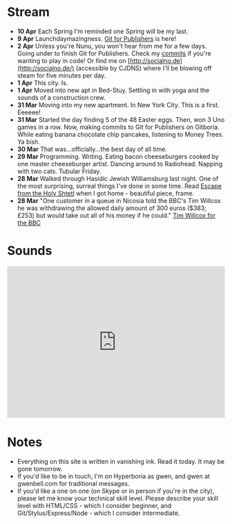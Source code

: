 Stream
======

+ **10 Apr** Each Spring I'm reminded one Spring will be my last.
+ **9 Apr** Launchdaymazingness. [Git for Publishers](http://git.gwenbell.com/) is here!
+ **2 Apr** Unless you're Nunu, you won't hear from me for a few days. Going under to finish Git for Publishers. Check my [commits](http://github.com/gwenbell) if you're wanting to play in code! Or find me on [http://socialno.de](http://socialno.de/) (accessible by CJDNS) where I'll be blowing off steam for five minutes per day.
+ **1 Apr** This city. Is. 
+ **1 Apr** Moved into new apt in Bed-Stuy. Settling in with yoga and the sounds of a construction crew. 
+ **31 Mar** Moving into my new apartment. In New York City. This is a first. Eeeeee!
+ **31 Mar** Started the day finding 5 of the 48 Easter eggs. Then, won 3 Uno games in a row. Now, making commits to Git for Publishers on Gitboria. While eating banana chocolate chip pancakes, listening to Money Trees. Ya bish. 
+ **30 Mar** That was...officially...the best day of all time.
+ **29 Mar** Programming. Writing. Eating bacon cheeseburgers cooked by one master cheeseburger artist. Dancing around to Radiohead. Napping with two cats. Tubular Friday.
+ **28 Mar** Walked through Hasidic Jewish Williamsburg last night. One of the most surprising, surreal things I've done in some time. Read [Escape from the Holy Shtetl](http://nymag.com/news/features/48532/) when I got home - beautiful piece, frame.
+ **28 Mar** "One customer in a queue in Nicosia told the BBC's Tim Willcox he was withdrawing the allowed daily amount of 300 euros ($383; £253) but would take out all of his money if he could." [Tim Willcox for the BBC](http://www.bbc.co.uk/news/business-21963462)

Sounds
======

<iframe width="100%" height="350" scrolling="no" frameborder="no" src="https://w.soundcloud.com/player/?url=http%3A%2F%2Fapi.soundcloud.com%2Fplaylists%2F2165026&amp;color=bdbdbd&amp;auto_play=false&amp;show_artwork=true"></iframe>

Notes
=====

+ Everything on this site is written in vanishing ink. Read it today. It may be gone tomorrow.
+ If you'd like to be in touch, I'm on Hyperboria as gwen, and gwen at gwenbell.com for traditional messages.
+ If you'd like a one on one (on Skype or in person if you're in the city), please let me know your technical skill level. Please describe your skill level with HTML/CSS - which I consider beginner, and Git/Stylus/Express/Node - which I consider intermediate.